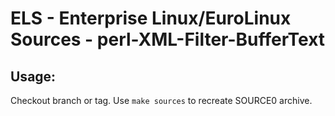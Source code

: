 # ELS - Enterprise Linux/EuroLinux Sources - perl-XML-Filter-BufferText
 
## Usage:
  Checkout branch or tag. Use `make sources` to recreate  SOURCE0 archive.
